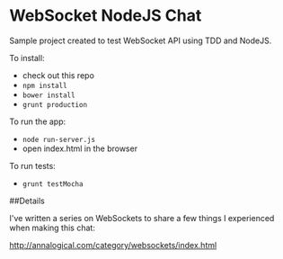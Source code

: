 # WebSocket NodeJS Chat

Sample project created to test WebSocket API using TDD and NodeJS.

To install:
* check out this repo
* `npm install`
* `bower install`
* `grunt production`

To run the app:
* `node run-server.js`
* open index.html in the browser

To run tests:
* `grunt testMocha`

##Details

I've written a series on WebSockets to share a few things I experienced when making this chat:

http://annalogical.com/category/websockets/index.html
